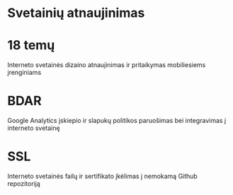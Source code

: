 # Svetainių atnaujinimas


# 18 temų

Interneto svetainės dizaino atnaujinimas ir pritaikymas mobiliesiems įrenginiams

# BDAR

Google Analytics įskiepio ir slapukų politikos paruošimas bei integravimas į interneto svetainę

# SSL

Interneto svetainės failų ir sertifikato įkėlimas į nemokamą Github repozitoriją
